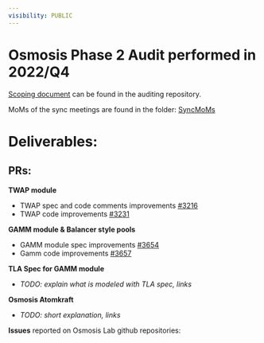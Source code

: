 ```yaml
---
visibility: PUBLIC
---
```



#  Osmosis Phase 2 Audit performed in 2022/Q4

[Scoping document](https://github.com/informalsystems/partnership-osmosis/blob/trunk/2022/Q4/Osmosis%20Phase2%20Project%20Plan.docx) can be found in the auditing repository.

MoMs of the sync meetings are found in the folder: [SyncMoMs](https://github.com/informalsystems/partnership-osmosis/tree/trunk/2022/Q4/SyncMoMs)

#  Deliverables:

 ## PRs: ##
 
**TWAP module**
 - TWAP spec and code comments improvements [#3216](https://github.com/osmosis-labs/osmosis/pull/3216)
 - TWAP code improvements [#3231](https://github.com/osmosis-labs/osmosis/pull/3231)
 
**GAMM module & Balancer style pools**
 - GAMM module spec improvements [#3654 ](https://github.com/osmosis-labs/osmosis/pull/3654)
 - Gamm code improvements [#3657](https://github.com/osmosis-labs/osmosis/pull/3657)
 
**TLA Spec for GAMM module**
- *TODO: explain what is modeled with TLA spec, links*
 
**Osmosis Atomkraft**
- *TODO: short explanation, links*

**Issues** reported on Osmosis Lab github repositories:
 
 

 



